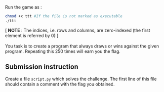 Run the game as :
```bash
chmod +x ttt #If the file is not marked as executable
./ttt
```
[ <b>NOTE</b> : The indices, i.e. rows and columns, are zero-indexed (the first element is referred by 0) ] <br>
<br>
You task is to create a program that always draws or wins against the given program. Repeating this 250 times will earn you the flag.

## Submission instruction
Create a file `script.py` which solves the challenge. The first line of this file should contain a comment with the flag you obtained.
